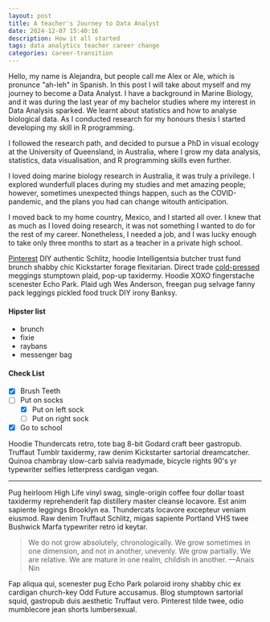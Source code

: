 ```yaml
---
layout: post
title: A teacher's Journey to Data Analyst
date: 2024-12-07 15:40:16
description: How it all started
tags: data analytics teacher career change
categories: career-transition
---
```


Hello, my name is Alejandra, but people call me Alex or Ale, which is pronunce "ah-leh" in Spanish.
In this post I will take about myself and my journey to become a Data Analyst.
I have a background in Marine Biology, and it was during the last year of my bachelor studies where my interest in Data Analysis sparked. We learnt about statistics and how to analyse biological data. As I conducted research for my honours thesis I started developing my skill in R programming. 

I followed the research path, and decided to pursue a PhD in visual ecology at the University of Queensland, in Australia, where I grow my data analysis, statistics, data visualisation, and R programming skills even further.

I loved doing marine biology research in Australia, it was truly a privilege. I explored wunderfull places during my studies and met amazing people; however, sometimes unexpected things happen, such as the COVID-pandemic, and the plans you had can change witouth anticipation. 

I moved back to my home country, Mexico, and I started all over. I knew that as much as I loved doing research, it was not something I wanted to do for the rest of my career. Nonetheless, I needed a job, and I was lucky enough to take only three months to start as a teacher in a private high school.  

 [Pinterest](https://www.pinterest.com) DIY authentic Schlitz, hoodie Intelligentsia butcher trust fund brunch shabby chic Kickstarter forage flexitarian. Direct trade <a href="https://en.wikipedia.org/wiki/Cold-pressed_juice">cold-pressed</a> meggings stumptown plaid, pop-up taxidermy. Hoodie XOXO fingerstache scenester Echo Park. Plaid ugh Wes Anderson, freegan pug selvage fanny pack leggings pickled food truck DIY irony Banksy.

#### Hipster list

- brunch
- fixie
- raybans
- messenger bag

#### Check List

- [x] Brush Teeth
- [ ] Put on socks
  - [x] Put on left sock
  - [ ] Put on right sock
- [x] Go to school

Hoodie Thundercats retro, tote bag 8-bit Godard craft beer gastropub. Truffaut Tumblr taxidermy, raw denim Kickstarter sartorial dreamcatcher. Quinoa chambray slow-carb salvia readymade, bicycle rights 90's yr typewriter selfies letterpress cardigan vegan.

<hr>

Pug heirloom High Life vinyl swag, single-origin coffee four dollar toast taxidermy reprehenderit fap distillery master cleanse locavore. Est anim sapiente leggings Brooklyn ea. Thundercats locavore excepteur veniam eiusmod. Raw denim Truffaut Schlitz, migas sapiente Portland VHS twee Bushwick Marfa typewriter retro id keytar.

> We do not grow absolutely, chronologically. We grow sometimes in one dimension, and not in another, unevenly. We grow partially. We are relative. We are mature in one realm, childish in another.
> —Anais Nin

Fap aliqua qui, scenester pug Echo Park polaroid irony shabby chic ex cardigan church-key Odd Future accusamus. Blog stumptown sartorial squid, gastropub duis aesthetic Truffaut vero. Pinterest tilde twee, odio mumblecore jean shorts lumbersexual.
